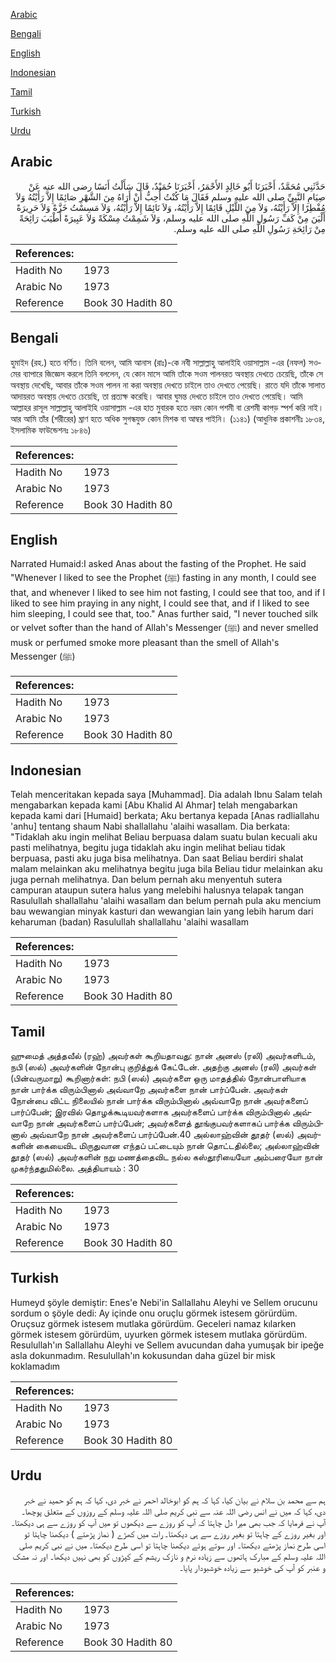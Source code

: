 [Arabic](#arabic)

[Bengali](#bengali)

[English](#english)

[Indonesian](#indonesian)

[Tamil](#tamil)

[Turkish](#turkish)

[Urdu](#urdu)

## Arabic


<div dir="rtl" lang="ar" style={{fontSize:'larger',backgroundColor:'#f8f9fa',padding:20}}>
حَدَّثَنِي مُحَمَّدٌ، أَخْبَرَنَا أَبُو خَالِدٍ الأَحْمَرُ، أَخْبَرَنَا حُمَيْدٌ، قَالَ سَأَلْتُ أَنَسًا رضى الله عنه عَنْ صِيَامِ النَّبِيِّ صلى الله عليه وسلم فَقَالَ مَا كُنْتُ أُحِبُّ أَنْ أَرَاهُ مِنَ الشَّهْرِ صَائِمًا إِلاَّ رَأَيْتُهُ وَلاَ مُفْطِرًا إِلاَّ رَأَيْتُهُ، وَلاَ مِنَ اللَّيْلِ قَائِمًا إِلاَّ رَأَيْتُهُ، وَلاَ نَائِمًا إِلاَّ رَأَيْتُهُ، وَلاَ مَسِسْتُ خَزَّةً وَلاَ حَرِيرَةً أَلْيَنَ مِنْ كَفِّ رَسُولِ اللَّهِ صلى الله عليه وسلم، وَلاَ شَمِمْتُ مِسْكَةً وَلاَ عَبِيرَةً أَطْيَبَ رَائِحَةً مِنْ رَائِحَةِ رَسُولِ اللَّهِ صلى الله عليه وسلم‏.‏
</div>
<div style={{backgroundColor:'#f8f9fa',padding:20, marginBottom: 10}}><table> <thead> <tr> <th>References:</th> <th></th> </tr> </thead> <tbody><tr><td>Hadith No</td><td>1973</td></tr><tr><td>Arabic No</td><td>1973</td></tr><tr><td>Reference</td><td>Book 30 Hadith 80</td></tr></tbody></table></div>

## Bengali


<div dir="ltr" lang="bn" style={{fontSize:'larger',backgroundColor:'#f8f9fa',padding:20}}>
হুমাইদ (রহ.) হতে বর্ণিত। তিনি বলেন, আমি আনাস (রাঃ)-কে নবী সাল্লাল্লাহু আলাইহি ওয়াসাল্লাম -এর (নফল) সওমের ব্যাপারে জিজ্ঞেস করলে তিনি বললেন, যে কোন মাসে আমি তাঁকে সওম পালনরত অবস্থায় দেখতে চেয়েছি, তাঁকে সে অবস্থায় দেখেছি, আবার তাঁকে সওম পালন না করা অবস্থায় দেখতে চাইলে তাও দেখতে পেয়েছি। রাতে যদি তাঁকে সালাত আদায়রত অবস্থায় দেখতে চেয়েছি, তা প্রত্যক্ষ করেছি। আবার ঘুমন্ত দেখতে চাইলে তাও দেখতে পেয়েছি। আমি আল্লাহর রাসূল সাল্লাল্লাহু আলাইহি ওয়াসাল্লাম -এর হাত মুবারক হতে নরম কোন পশমী বা রেশমী কাপড় স্পর্শ করি নাই। আর আমি তাঁর (শরীরের) ঘ্রাণ হতে অধিক সুগন্ধযুক্ত কোন মিশক বা আম্বর পাইনি। (১১৪১) (আধুনিক প্রকাশনীঃ ১৮৩৪, ইসলামিক ফাউন্ডেশনঃ ১৮৪৬)
</div>
<div style={{backgroundColor:'#f8f9fa',padding:20, marginBottom: 10}}><table> <thead> <tr> <th>References:</th> <th></th> </tr> </thead> <tbody><tr><td>Hadith No</td><td>1973</td></tr><tr><td>Arabic No</td><td>1973</td></tr><tr><td>Reference</td><td>Book 30 Hadith 80</td></tr></tbody></table></div>

## English


<div dir="ltr" lang="en" style={{fontSize:'larger',backgroundColor:'#f8f9fa',padding:20}}>
Narrated Humaid:I asked Anas about the fasting of the Prophet. He said "Whenever I liked to see the Prophet (ﷺ) fasting in any month, I could see that, and whenever I liked to see him not fasting, I could see that too, and if I liked to see him praying in any night, I could see that, and if I liked to see him sleeping, I could see that, too." Anas further said, "I never touched silk or velvet softer than the hand of Allah's Messenger (ﷺ) and never smelled musk or perfumed smoke more pleasant than the smell of Allah's Messenger (ﷺ)
</div>
<div style={{backgroundColor:'#f8f9fa',padding:20, marginBottom: 10}}><table> <thead> <tr> <th>References:</th> <th></th> </tr> </thead> <tbody><tr><td>Hadith No</td><td>1973</td></tr><tr><td>Arabic No</td><td>1973</td></tr><tr><td>Reference</td><td>Book 30 Hadith 80</td></tr></tbody></table></div>

## Indonesian


<div dir="ltr" lang="id" style={{fontSize:'larger',backgroundColor:'#f8f9fa',padding:20}}>
Telah menceritakan kepada saya [Muhammad]. Dia adalah Ibnu Salam telah mengabarkan kepada kami [Abu Khalid Al Ahmar] telah mengabarkan kepada kami dari [Humaid] berkata; Aku bertanya kepada [Anas radliallahu 'anhu] tentang shaum Nabi shallallahu 'alaihi wasallam. Dia berkata: "Tidaklah aku ingin melihat Beliau berpuasa dalam suatu bulan kecuali aku pasti melihatnya, begitu juga tidaklah aku ingin melihat beliau tidak berpuasa, pasti aku juga bisa melihatnya. Dan saat Beliau berdiri shalat malam melainkan aku melihatnya begitu juga bila Beliau tidur melainkan aku juga pernah melihatnya. Dan belum pernah aku menyentuh sutera campuran ataupun sutera halus yang melebihi halusnya telapak tangan Rasulullah shallallahu 'alaihi wasallam dan belum pernah pula aku mencium bau wewangian minyak kasturi dan wewangian lain yang lebih harum dari keharuman (badan) Rasulullah shallallahu 'alaihi wasallam
</div>
<div style={{backgroundColor:'#f8f9fa',padding:20, marginBottom: 10}}><table> <thead> <tr> <th>References:</th> <th></th> </tr> </thead> <tbody><tr><td>Hadith No</td><td>1973</td></tr><tr><td>Arabic No</td><td>1973</td></tr><tr><td>Reference</td><td>Book 30 Hadith 80</td></tr></tbody></table></div>

## Tamil


<div dir="ltr" lang="ta" style={{fontSize:'larger',backgroundColor:'#f8f9fa',padding:20}}>
ஹுமைத் அத்தவீல் (ரஹ்) அவர்கள் கூறியதாவது: நான் அனஸ் (ரலி) அவர்களிடம், நபி (ஸல்) அவர்களின் நோன்பு குறித்துக் கேட்டேன். அதற்கு அனஸ் (ரலி) அவர்கள் (பின்வருமாறு) கூறினார்கள்: நபி (ஸல்) அவர்களை ஒரு மாதத்தில் நோன்பாளியாக நான் பார்க்க விரும்பினால் அவ்வாறே அவர்களை நான் பார்ப்பேன். அவர்கள் நோன்பை விட்ட நிலையில் நான் பார்க்க விரும்பினால் அவ்வாறே நான் அவர்களைப் பார்ப்பேன்; இரவில் தொழக்கூடியவர்களாக அவர்களைப் பார்க்க விரும்பினால் அவ்வாறே நான் அவர்களைப் பார்ப்பேன்; அவர்களைத் தூங்குபவர்களாகப் பார்க்க விரும்பினால் அவ்வாறே நான் அவர்களைப் பார்ப்பேன்.40 அல்லாஹ்வின் தூதர் (ஸல்) அவர்களின் கையைவிட மிருதுவான எந்தப் பட்டையும் நான் தொட்டதில்லை; அல்லாஹ்வின் தூதர் (ஸல்) அவர்களின் நறு மணத்தைவிட நல்ல கஸ்தூரியையோ அம்பரையோ நான் முகர்ந்ததுமில்லை. அத்தியாயம் : 30
</div>
<div style={{backgroundColor:'#f8f9fa',padding:20, marginBottom: 10}}><table> <thead> <tr> <th>References:</th> <th></th> </tr> </thead> <tbody><tr><td>Hadith No</td><td>1973</td></tr><tr><td>Arabic No</td><td>1973</td></tr><tr><td>Reference</td><td>Book 30 Hadith 80</td></tr></tbody></table></div>

## Turkish


<div dir="ltr" lang="tr" style={{fontSize:'larger',backgroundColor:'#f8f9fa',padding:20}}>
Humeyd şöyle demiştir: Enes'e Nebi'in Sallallahu Aleyhi ve Sellem orucunu sordum o şöyle dedi: Ay içinde onu oruçlu görmek istesem görürdüm. Oruçsuz görmek istesem mutlaka görürdüm. Geceleri namaz kılarken görmek istesem görürdüm, uyurken görmek istesem mutlaka görürdüm. Resulullah'ın Sallallahu Aleyhi ve Sellem avucundan daha yumuşak bir ipeğe asla dokunmadım. Resulullah'ın kokusundan daha güzel bir misk koklamadım
</div>
<div style={{backgroundColor:'#f8f9fa',padding:20, marginBottom: 10}}><table> <thead> <tr> <th>References:</th> <th></th> </tr> </thead> <tbody><tr><td>Hadith No</td><td>1973</td></tr><tr><td>Arabic No</td><td>1973</td></tr><tr><td>Reference</td><td>Book 30 Hadith 80</td></tr></tbody></table></div>

## Urdu


<div dir="rtl" lang="ur" style={{fontSize:'larger',backgroundColor:'#f8f9fa',padding:20}}>
ہم سے محمد بن سلام نے بیان کیا، کہا کہ ہم کو ابوخالد احمر نے خبر دی، کہا کہ ہم کو حمید نے خبر دی، کہا کہ میں نے انس رضی اللہ عنہ سے نبی کریم صلی اللہ علیہ وسلم کے روزوں کے متعلق پوچھا۔ آپ نے فرمایا کہ جب بھی میرا دل چاہتا کہ آپ کو روزے سے دیکھوں تو میں آپ کو روزے سے ہی دیکھتا۔ اور بغیر روزے کے چاہتا تو بغیر روزے سے ہی دیکھتا۔ رات میں کھڑے ( نماز پڑھتے ) دیکھنا چاہتا تو اسی طرح نماز پڑھتے دیکھتا۔ اور سوتے ہوئے دیکھنا چاہتا تو اسی طرح دیکھتا۔ میں نے نبی کریم صلی اللہ علیہ وسلم کے مبارک ہاتھوں سے زیادہ نرم و نازک ریشم کے کپڑوں کو بھی نہیں دیکھا۔ اور نہ مشک و عنبر کو آپ کی خوشبو سے زیادہ خوشبودار پایا۔
</div>
<div style={{backgroundColor:'#f8f9fa',padding:20, marginBottom: 10}}><table> <thead> <tr> <th>References:</th> <th></th> </tr> </thead> <tbody><tr><td>Hadith No</td><td>1973</td></tr><tr><td>Arabic No</td><td>1973</td></tr><tr><td>Reference</td><td>Book 30 Hadith 80</td></tr></tbody></table></div>